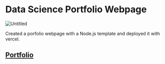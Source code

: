 # Data Science Portfolio Webpage

![Untitled](https://user-images.githubusercontent.com/115895428/229955635-3313be66-041c-4e3b-803d-1cf1df830340.jpg)

Created a porfolio webpage with a Node.js template and deployed it with vercel.

## [Portfolio](https://jodiambra-portfolio.vercel.app/)
